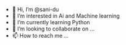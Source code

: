 - 👋 Hi, I’m @sani-du
- 👀 I’m interested in Ai and Machine learning
- 🌱 I’m currently learning Python
- 💞️ I’m looking to collaborate on ...
- 📫 How to reach me ...

<!---
sani-du/sani-du is a ✨ special ✨ repository because its `README.md` (this file) appears on your GitHub profile.
You can click the Preview link to take a look at your changes.
--->
